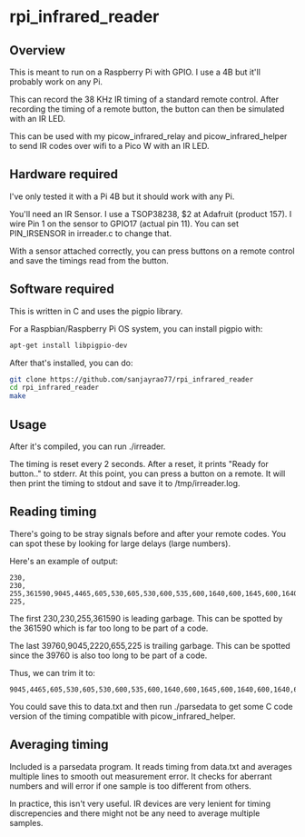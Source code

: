 # rpi\_infrared\_reader

## Overview

This is meant to run on a Raspberry Pi with GPIO. I use a 4B but it'll probably work
on any Pi.

This can record the 38 KHz IR timing of a standard remote control. After recording the
timing of a remote button, the button can then be simulated with an IR LED.

This can be used with my picow\_infrared\_relay and picow\_infrared\_helper to send
IR codes over wifi to a Pico W with an IR LED.

## Hardware required

I've only tested it with a Pi 4B but it should work with any Pi.

You'll need an IR Sensor. I use a TSOP38238, $2 at Adafruit (product 157). 
I wire Pin 1 on the sensor to GPIO17 (actual pin 11). You can set PIN\_IRSENSOR
in irreader.c to change that.

With a sensor attached correctly, you can press buttons on a remote control and
save the timings read from the button.

## Software required

This is written in C and uses the pigpio library.

For a Raspbian/Raspberry Pi OS system, you can install pigpio with:
```bash
apt-get install libpigpio-dev
```

After that's installed, you can do:
```bash
git clone https://github.com/sanjayrao77/rpi_infrared_reader
cd rpi_infrared_reader
make
```

## Usage

After it's compiled, you can run ./irreader.

The timing is reset every 2 seconds. After a reset, it prints "Ready for button.."
to stderr. At this point, you can press a button on a remote. It will then print
the timing to stdout and save it to /tmp/irreader.log.

## Reading timing

There's going to be stray signals before and after your remote codes. You can
spot these by looking for large delays (large numbers).

Here's an example of output:

```
230,
230,
255,361590,9045,4465,605,530,605,530,600,535,600,1640,600,1645,600,1640,600,1640,605,530,605,1640,596,1644,605,1640,605,530,605,530,605,530,605,525,660,1585,600,535,650,485,600,1640,605,1635,600,1645,605,530,605,530,605,1635,600,1645,600,1640,600,535,600,535,595,540,595,1645,605,1635,600,536,599,39760,9045,2220,655,
225,
```

The first 230,230,255,361590 is leading garbage. This
can be spotted by the 361590 which is far too long to be part of a code.

The last 39760,9045,2220,655,225 is trailing garbage. This can be spotted since the 39760
is also too long to be part of a code.

Thus, we can trim it to:

```
9045,4465,605,530,605,530,600,535,600,1640,600,1645,600,1640,600,1640,605,530,605,1640,596,1644,605,1640,605,530,605,530,605,530,605,525,660,1585,600,535,650,485,600,1640,605,1635,600,1645,605,530,605,530,605,1635,600,1645,600,1640,600,535,600,535,595,540,595,1645,605,1635,600,536,599,
```

You could save this to data.txt and then run ./parsedata to get some C code version of
the timing compatible with picow\_infrared\_helper.

## Averaging timing

Included is a parsedata program. It reads timing from data.txt and averages multiple lines
to smooth out measurement error. It checks for aberrant numbers and will error if one sample
is too different from others.

In practice, this isn't very useful. IR devices are very lenient for timing discrepencies
and there might not be any need to average multiple samples.
